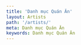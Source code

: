 ```yaml
---
title: 'Danh mục Quán Ăn'
layout: Artists
path: '/artists/'
meta: Danh mục Quán Ăn
keywords: Danh mục Quán Ăn
---
```

